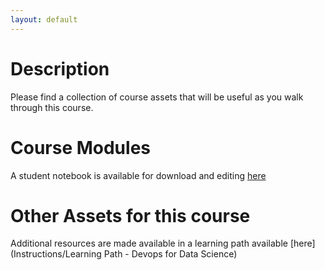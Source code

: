 ```yaml
---
layout: default
---
```


# Description

Please find a collection of course assets that will be useful as you walk through this course.

# Course Modules

A student notebook is available for download and editing [here](https://github.com/Azure/LearnAnalytics-Team-Data-Science-Process-for-DevOps/raw/gh-pages/Students/DevOpsForDataScience.docx)


# Other Assets for this course

Additional resources are made available in a learning path available [here](Instructions/Learning Path - Devops for Data Science)


